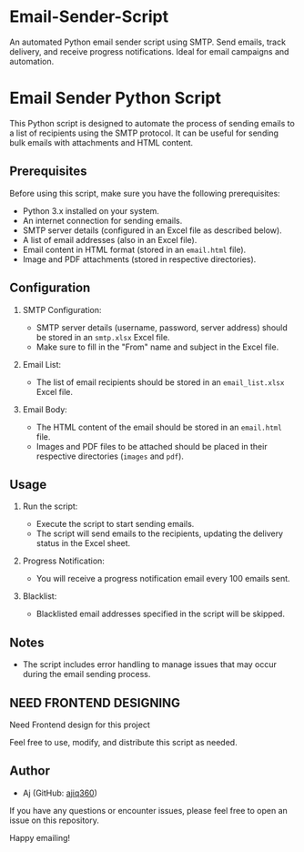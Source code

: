 # Email-Sender-Script
 An automated Python email sender script using SMTP. Send emails, track delivery, and receive progress notifications. Ideal for email campaigns and automation.
# Email Sender Python Script

This Python script is designed to automate the process of sending emails to a list of recipients using the SMTP protocol. It can be useful for sending bulk emails with attachments and HTML content.

## Prerequisites

Before using this script, make sure you have the following prerequisites:

- Python 3.x installed on your system.
- An internet connection for sending emails.
- SMTP server details (configured in an Excel file as described below).
- A list of email addresses (also in an Excel file).
- Email content in HTML format (stored in an `email.html` file).
- Image and PDF attachments (stored in respective directories).

## Configuration

1. SMTP Configuration: 
   - SMTP server details (username, password, server address) should be stored in an `smtp.xlsx` Excel file.
   - Make sure to fill in the "From" name and subject in the Excel file.

2. Email List: 
   - The list of email recipients should be stored in an `email_list.xlsx` Excel file.

3. Email Body:
   - The HTML content of the email should be stored in an `email.html` file.
   - Images and PDF files to be attached should be placed in their respective directories (`images` and `pdf`).

## Usage

1. Run the script: 
   - Execute the script to start sending emails.
   - The script will send emails to the recipients, updating the delivery status in the Excel sheet.

2. Progress Notification:
   - You will receive a progress notification email every 100 emails sent.

3. Blacklist:
   - Blacklisted email addresses specified in the script will be skipped.

## Notes

- The script includes error handling to manage issues that may occur during the email sending process.

## NEED FRONTEND DESIGNING
Need Frontend design for this project

Feel free to use, modify, and distribute this script as needed.

## Author

- Aj (GitHub: [ajiq360](https://github.com/ajiq360))

If you have any questions or encounter issues, please feel free to open an issue on this repository.

Happy emailing!
